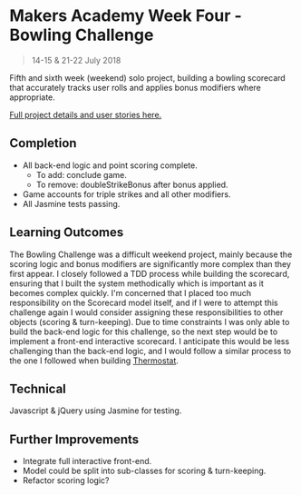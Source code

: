 # Makers Academy Week Four - Bowling Challenge
> 14-15 & 21-22 July 2018

Fifth and sixth week (weekend) solo project, building a bowling scorecard that accurately tracks user rolls and applies bonus modifiers where appropriate.

[Full project details and user stories here.](https://github.com/makersacademy/bowling-challenge)

## Completion

* All back-end logic and point scoring complete.
  - To add: conclude game.
  - To remove: doubleStrikeBonus after bonus applied.
* Game accounts for triple strikes and all other modifiers.
* All Jasmine tests passing.

## Learning Outcomes

The Bowling Challenge was a difficult weekend project, mainly because the scoring logic and bonus modifiers are significantly more complex than they first appear. I closely followed a TDD process while building the scorecard, ensuring that I built the system methodically which is important as it becomes complex quickly.
I'm concerned that I placed too much responsibility on the Scorecard model itself, and if I were to attempt this challenge again I would consider assigning these responsibilities to other objects (scoring & turn-keeping).
Due to time constraints I was only able to build the back-end logic for this challenge, so the next step would be to implement a front-end interactive scorecard. I anticipate this would be less challenging than the back-end logic, and I would follow a similar process to the one I followed when building [Thermostat](https://github.com/archmagos/thermostat).

## Technical

Javascript & jQuery using Jasmine for testing.

## Further Improvements

* Integrate full interactive front-end.
* Model could be split into sub-classes for scoring & turn-keeping.
* Refactor scoring logic?
